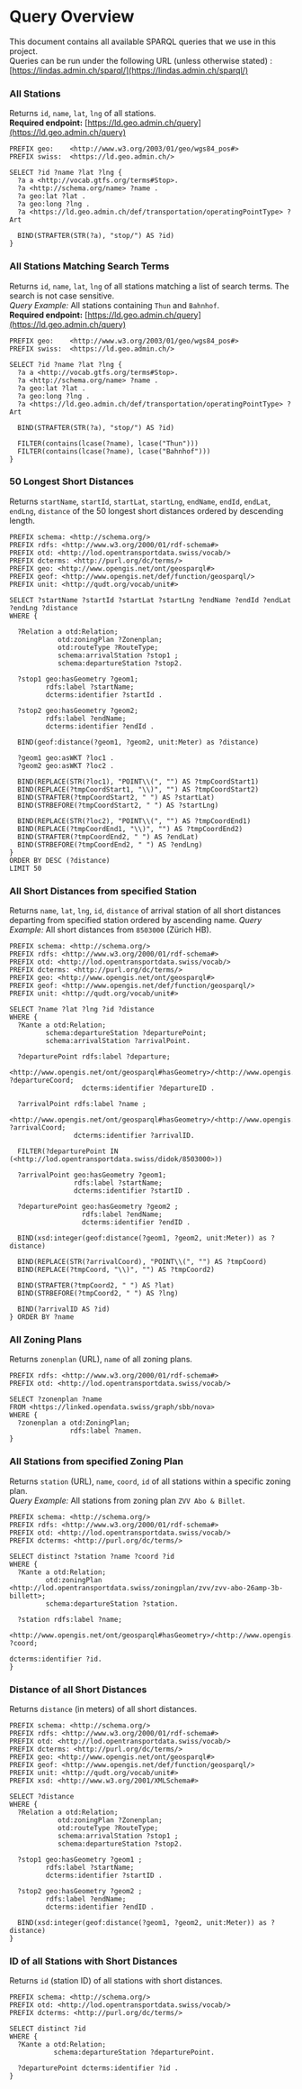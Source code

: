 # Query Overview
This document contains all available SPARQL queries that we use in this project.  
Queries can be run under the following URL (unless otherwise stated) : [https://lindas.admin.ch/sparql/](https://lindas.admin.ch/sparql/)



### All Stations
Returns `id`, `name`, `lat`, `lng` of all stations.  
**Required endpoint:** [https://ld.geo.admin.ch/query](https://ld.geo.admin.ch/query)

````
PREFIX geo:    <http://www.w3.org/2003/01/geo/wgs84_pos#>
PREFIX swiss:  <https://ld.geo.admin.ch/>
 
SELECT ?id ?name ?lat ?lng {
  ?a a <http://vocab.gtfs.org/terms#Stop>.
  ?a <http://schema.org/name> ?name .
  ?a geo:lat ?lat .
  ?a geo:long ?lng .
  ?a <https://ld.geo.admin.ch/def/transportation/operatingPointType> ?Art
  
  BIND(STRAFTER(STR(?a), "stop/") AS ?id)
}
````



### All Stations Matching Search Terms
Returns `id`, `name`, `lat`, `lng` of all stations matching a list of search terms. The search is not case sensitive.  
*Query Example:* All stations containing `Thun` and `Bahnhof`.  
**Required endpoint:** [https://ld.geo.admin.ch/query](https://ld.geo.admin.ch/query)

````
PREFIX geo:    <http://www.w3.org/2003/01/geo/wgs84_pos#>
PREFIX swiss:  <https://ld.geo.admin.ch/>
 
SELECT ?id ?name ?lat ?lng {
  ?a a <http://vocab.gtfs.org/terms#Stop>.
  ?a <http://schema.org/name> ?name .
  ?a geo:lat ?lat .
  ?a geo:long ?lng .
  ?a <https://ld.geo.admin.ch/def/transportation/operatingPointType> ?Art
  
  BIND(STRAFTER(STR(?a), "stop/") AS ?id)

  FILTER(contains(lcase(?name), lcase("Thun")))
  FILTER(contains(lcase(?name), lcase("Bahnhof")))
}
````



### 50 Longest Short Distances
Returns `startName`, `startId`, `startLat`, `startLng`, `endName`, `endId`, `endLat`, `endLng`, `distance` of the
50 longest short distances ordered by descending length.

````
PREFIX schema: <http://schema.org/>
PREFIX rdfs: <http://www.w3.org/2000/01/rdf-schema#>
PREFIX otd: <http://lod.opentransportdata.swiss/vocab/>
PREFIX dcterms: <http://purl.org/dc/terms/>
PREFIX geo: <http://www.opengis.net/ont/geosparql#>
PREFIX geof: <http://www.opengis.net/def/function/geosparql/>
PREFIX unit: <http://qudt.org/vocab/unit#>
 
SELECT ?startName ?startId ?startLat ?startLng ?endName ?endId ?endLat ?endLng ?distance
WHERE {
 
  ?Relation a otd:Relation;
            otd:zoningPlan ?Zonenplan;
            otd:routeType ?RouteType;
            schema:arrivalStation ?stop1 ;
            schema:departureStation ?stop2.
 
  ?stop1 geo:hasGeometry ?geom1;
         rdfs:label ?startName;
         dcterms:identifier ?startId .
 
  ?stop2 geo:hasGeometry ?geom2;
         rdfs:label ?endName;
         dcterms:identifier ?endId .
 
  BIND(geof:distance(?geom1, ?geom2, unit:Meter) as ?distance)
 
  ?geom1 geo:asWKT ?loc1 .   
  ?geom2 geo:asWKT ?loc2 .
  
  BIND(REPLACE(STR(?loc1), "POINT\\(", "") AS ?tmpCoordStart1)
  BIND(REPLACE(?tmpCoordStart1, "\\)", "") AS ?tmpCoordStart2)   
  BIND(STRAFTER(?tmpCoordStart2, " ") AS ?startLat)
  BIND(STRBEFORE(?tmpCoordStart2, " ") AS ?startLng)
  
  BIND(REPLACE(STR(?loc2), "POINT\\(", "") AS ?tmpCoordEnd1)
  BIND(REPLACE(?tmpCoordEnd1, "\\)", "") AS ?tmpCoordEnd2)   
  BIND(STRAFTER(?tmpCoordEnd2, " ") AS ?endLat)
  BIND(STRBEFORE(?tmpCoordEnd2, " ") AS ?endLng)
}
ORDER BY DESC (?distance)
LIMIT 50
````


### All Short Distances from specified Station
Returns `name`, `lat`, `lng`, `id`, `distance` of arrival station of all short distances departing from specified station
ordered by ascending name.
*Query Example:* All short distances from `8503000` (Zürich HB).

````
PREFIX schema: <http://schema.org/>
PREFIX rdfs: <http://www.w3.org/2000/01/rdf-schema#>
PREFIX otd: <http://lod.opentransportdata.swiss/vocab/>
PREFIX dcterms: <http://purl.org/dc/terms/>
PREFIX geo: <http://www.opengis.net/ont/geosparql#>
PREFIX geof: <http://www.opengis.net/def/function/geosparql/>
PREFIX unit: <http://qudt.org/vocab/unit#>

SELECT ?name ?lat ?lng ?id ?distance
WHERE {
  ?Kante a otd:Relation;
         schema:departureStation ?departurePoint;
         schema:arrivalStation ?arrivalPoint.
  
  ?departurePoint rdfs:label ?departure;
                  <http://www.opengis.net/ont/geosparql#hasGeometry>/<http://www.opengis.net/ont/geosparql#asWKT> ?departureCoord;
                  dcterms:identifier ?departureID .
  
  ?arrivalPoint rdfs:label ?name ;
                <http://www.opengis.net/ont/geosparql#hasGeometry>/<http://www.opengis.net/ont/geosparql#asWKT> ?arrivalCoord;
                dcterms:identifier ?arrivalID.
      
  FILTER(?departurePoint IN (<http://lod.opentransportdata.swiss/didok/8503000>))

  ?arrivalPoint geo:hasGeometry ?geom1;
                rdfs:label ?startName;
                dcterms:identifier ?startID .

  ?departurePoint geo:hasGeometry ?geom2 ;
                  rdfs:label ?endName;
                  dcterms:identifier ?endID .

  BIND(xsd:integer(geof:distance(?geom1, ?geom2, unit:Meter)) as ?distance) 

  BIND(REPLACE(STR(?arrivalCoord), "POINT\\(", "") AS ?tmpCoord)
  BIND(REPLACE(?tmpCoord, "\\)", "") AS ?tmpCoord2)

  BIND(STRAFTER(?tmpCoord2, " ") AS ?lat)
  BIND(STRBEFORE(?tmpCoord2, " ") AS ?lng)

  BIND(?arrivalID AS ?id)
} ORDER BY ?name
````


### All Zoning Plans
Returns `zonenplan` (URL), `name` of all zoning plans.

````
PREFIX rdfs: <http://www.w3.org/2000/01/rdf-schema#>
PREFIX otd: <http://lod.opentransportdata.swiss/vocab/>

SELECT ?zonenplan ?name
FROM <https://linked.opendata.swiss/graph/sbb/nova>
WHERE {
  ?zonenplan a otd:ZoningPlan; 
               rdfs:label ?namen.
}
````

### All Stations from specified Zoning Plan
Returns `station` (URL), `name`, `coord`, `id` of all stations within a specific zoning plan.  
*Query Example:* All stations from zoning plan `ZVV Abo & Billet`.

````
PREFIX schema: <http://schema.org/>
PREFIX rdfs: <http://www.w3.org/2000/01/rdf-schema#>
PREFIX otd: <http://lod.opentransportdata.swiss/vocab/>
PREFIX dcterms: <http://purl.org/dc/terms/>

SELECT distinct ?station ?name ?coord ?id
WHERE {
  ?Kante a otd:Relation; 
         otd:zoningPlan <http://lod.opentransportdata.swiss/zoningplan/zvv/zvv-abo-26amp-3b-billett>;
         schema:departureStation ?station.
  
  ?station rdfs:label ?name;
           <http://www.opengis.net/ont/geosparql#hasGeometry>/<http://www.opengis.net/ont/geosparql#asWKT> ?coord;
                                                             dcterms:identifier ?id.
}
````

### Distance of all Short Distances
Returns `distance` (in meters) of all short distances.

````
PREFIX schema: <http://schema.org/>
PREFIX rdfs: <http://www.w3.org/2000/01/rdf-schema#>
PREFIX otd: <http://lod.opentransportdata.swiss/vocab/>
PREFIX dcterms: <http://purl.org/dc/terms/>
PREFIX geo: <http://www.opengis.net/ont/geosparql#>
PREFIX geof: <http://www.opengis.net/def/function/geosparql/>
PREFIX unit: <http://qudt.org/vocab/unit#>
PREFIX xsd: <http://www.w3.org/2001/XMLSchema#>
 
SELECT ?distance
WHERE {
  ?Relation a otd:Relation;
            otd:zoningPlan ?Zonenplan;
            otd:routeType ?RouteType;
            schema:arrivalStation ?stop1 ;
            schema:departureStation ?stop2.
 
  ?stop1 geo:hasGeometry ?geom1 ;
         rdfs:label ?startName;
         dcterms:identifier ?startID .
 
  ?stop2 geo:hasGeometry ?geom2 ;
         rdfs:label ?endName;
         dcterms:identifier ?endID .
  
  BIND(xsd:integer(geof:distance(?geom1, ?geom2, unit:Meter)) as ?distance)
}
````

### ID of all Stations with Short Distances
Returns `id` (station ID) of all stations with short distances.

````
PREFIX schema: <http://schema.org/>
PREFIX otd: <http://lod.opentransportdata.swiss/vocab/>
PREFIX dcterms: <http://purl.org/dc/terms/>

SELECT distinct ?id
WHERE {
  ?Kante a otd:Relation;
           schema:departureStation ?departurePoint.

  ?departurePoint dcterms:identifier ?id .
}
````